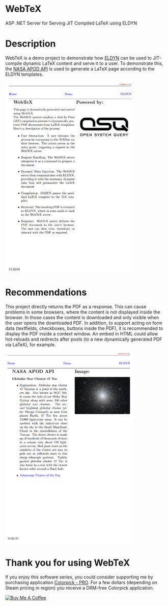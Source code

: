 # WebTeX
ASP .NET Server for Serving JIT Compiled LaTeX using ELDYN

# Description
WebTeX is a demo project to demonstrate how [ELDYN](https://github.com/jetspiking/ELDYN) can be used to JIT-compile dynamic LaTeX content and serve it to a user. To demonstrate this, the [NASA APOD API](https://api.nasa.gov/) is used to generate a LaTeX page according to the ELDYN templates.

<img src="https://raw.githubusercontent.com/jetspiking/WebTeX/main/Images/WebTeXHome.png" Width="400">

# Recommendations
This project directly returns the PDF as a response. This can cause problems in some browsers, where the content is not displayed inside the browser. In those cases the content is downloaded and only visible when the user opens the downloaded PDF. In addition, to support acting on form data (textfields, checkboxes, buttons inside the PDF), it is recommended to display the PDF inside a context window. An embed in HTML could allow hot-reloads and redirects after posts (to a new dynamically generated PDF via LaTeX), for example.

<img src="https://raw.githubusercontent.com/jetspiking/WebTeX/main/Images/WebTeXDemo.png" Width="400">

# Thank you for using WebTeX
If you enjoy this software series, you could consider supporting me by purchasing application [Colorpick - PRO](https://store.steampowered.com/app/1388790/Colorpick__PRO). For a few dollars (depending on Steam pricing in region) you receive a DRM-free Colorpick application.

<a href="https://www.buymeacoffee.com/DustinHendriks" target="_blank"><img src="https://cdn.buymeacoffee.com/buttons/default-orange.png" alt="Buy Me A Coffee" height="41" width="174"></a>
